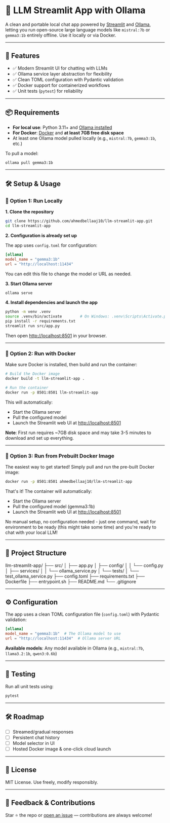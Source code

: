 # 🧠 LLM Streamlit App with Ollama

A clean and portable local chat app powered by [Streamlit](https://streamlit.io/) and [Ollama](https://ollama.com/), letting you run open-source large language models like `mistral:7b` or `gemma3:1b` entirely offline. Use it locally or via Docker.

---

## 🚀 Features

* ✅ Modern Streamlit UI for chatting with LLMs
* ✅ Ollama service layer abstraction for flexibility
* ✅ Clean TOML configuration with Pydantic validation
* ✅ Docker support for containerized workflows
* ✅ Unit tests (`pytest`) for reliability

---

## 📦 Requirements

* **For local use**: Python 3.11+ and [Ollama installed](https://ollama.com/download)
* **For Docker**: [Docker](https://docs.docker.com/get-docker/) and **at least 7GB free disk space**
* At least one Ollama model pulled locally (e.g., `mistral:7b`, `gemma3:1b`, etc.)

To pull a model:

```bash
ollama pull gemma3:1b
```

---

## 🛠️ Setup & Usage

### 🔹 Option 1: Run Locally

**1. Clone the repository**

```bash
git clone https://github.com/ahmedbellaaj10/llm-streamlit-app.git
cd llm-streamlit-app
```

**2. Configuration is already set up**

The app uses `config.toml` for configuration:

```toml
[ollama]
model_name = "gemma3:1b"
url = "http://localhost:11434"
```

You can edit this file to change the model or URL as needed.

**3. Start Ollama server**

```bash
ollama serve
```

**4. Install dependencies and launch the app**

```bash
python -m venv .venv
source .venv/bin/activate        # On Windows: .venv\Scripts\Activate.ps1
pip install -r requirements.txt
streamlit run src/app.py
```

Then open [http://localhost:8501](http://localhost:8501) in your browser.

---

### 🔹 Option 2: Run with Docker

Make sure Docker is installed, then build and run the container:

```bash
# Build the Docker image
docker build -t llm-streamlit-app .

# Run the container
docker run -p 8501:8501 llm-streamlit-app
```

This will automatically:
- Start the Ollama server
- Pull the configured model
- Launch the Streamlit web UI at [http://localhost:8501](http://localhost:8501)

**Note**: First run requires ~7GB disk space and may take 3-5 minutes to download and set up everything.

---

### 🔹 Option 3: Run from Prebuilt Docker Image

The easiest way to get started! Simply pull and run the pre-built Docker image:

```bash
docker run -p 8501:8501 ahmedbellaaj10/llm-streamlit-app
```

That's it! The container will automatically:
- Start the Ollama server
- Pull the configured model (gemma3:1b)
- Launch the Streamlit web UI at [http://localhost:8501](http://localhost:8501)

No manual setup, no configuration needed - just one command, wait for environment to be ready (this might take some time) and you're ready to chat with your local LLM!

---

## 📁 Project Structure

llm-streamlit-app/
├── src/
│ ├── app.py
│ ├── config/
│ │ └── config.py
│ ├── services/
│ │ └── ollama_service.py
│ └── tests/
│ └── test_ollama_service.py
├── config.toml
├── requirements.txt
├── Dockerfile
├── entrypoint.sh
├── README.md
└── .gitignore


---

## ⚙️ Configuration

The app uses a clean TOML configuration file (`config.toml`) with Pydantic validation:

```toml
[ollama]
model_name = "gemma3:1b"  # The Ollama model to use
url = "http://localhost:11434"  # Ollama server URL
```

**Available models**: Any model available in Ollama (e.g., `mistral:7b`, `llama3.2:1b`, `qwen3:0.6b`)

---

## 🧪 Testing

Run all unit tests using:

```bash
pytest
```

---

## 🛠️ Roadmap

* [ ] Streamed/gradual responses
* [ ] Persistent chat history
* [ ] Model selector in UI
* [ ] Hosted Docker image & one-click cloud launch

---

## 📄 License

MIT License. Use freely, modify responsibly.

---

## 💬 Feedback & Contributions

Star ⭐ the repo or [open an issue](https://github.com/ahmedbellaaj10/llm-streamlit-app/issues) — contributions are always welcome!